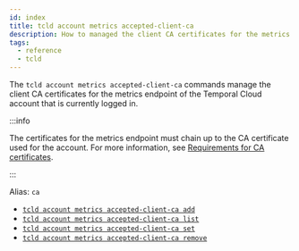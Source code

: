 ```yaml
---
id: index
title: tcld account metrics accepted-client-ca
description: How to managed the client CA certificates for the metrics endpoint of a Temporal Cloud account using tcld.
tags:
  - reference
  - tcld
---
```


The `tcld account metrics accepted-client-ca` commands manage the client CA certificates for the metrics endpoint of the Temporal Cloud account that is currently logged in.

:::info

The certificates for the metrics endpoint must chain up to the CA certificate used for the account. For more information, see [Requirements for CA certificates](/cloud/how-to-manage-certificates-in-temporal-cloud#requirements-for-ca-certificates).

:::

Alias: `ca`

- [`tcld account metrics accepted-client-ca add`](/cloud/tcld/account/metrics/accepted-client-ca/add)
- [`tcld account metrics accepted-client-ca list`](/cloud/tcld/account/metrics/accepted-client-ca/list)
- [`tcld account metrics accepted-client-ca set`](/cloud/tcld/account/metrics/accepted-client-ca/set)
- [`tcld account metrics accepted-client-ca remove`](/cloud/tcld/account/metrics/accepted-client-ca/remove)
